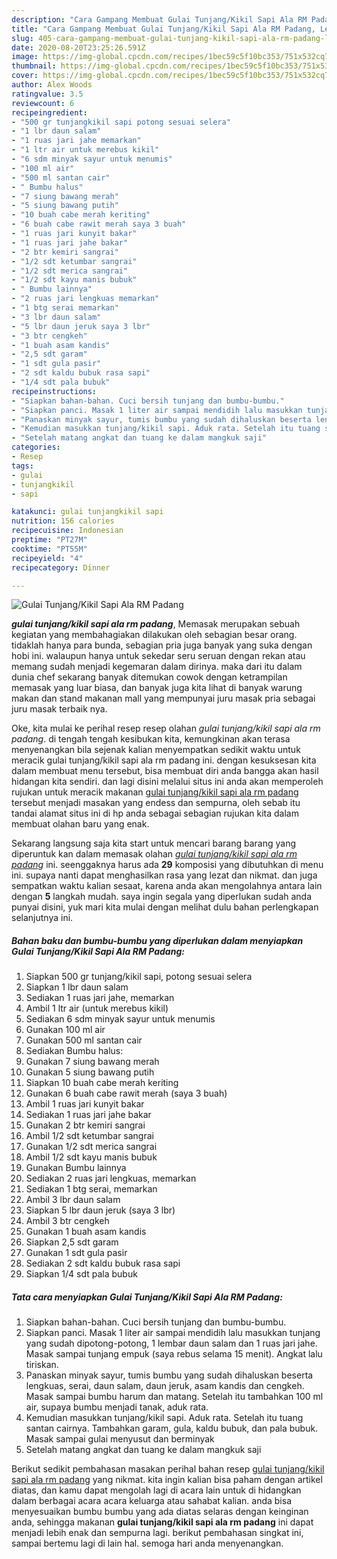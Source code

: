 ```yaml
---
description: "Cara Gampang Membuat Gulai Tunjang/Kikil Sapi Ala RM Padang, Lezat Sekali"
title: "Cara Gampang Membuat Gulai Tunjang/Kikil Sapi Ala RM Padang, Lezat Sekali"
slug: 405-cara-gampang-membuat-gulai-tunjang-kikil-sapi-ala-rm-padang-lezat-sekali
date: 2020-08-20T23:25:26.591Z
image: https://img-global.cpcdn.com/recipes/1bec59c5f10bc353/751x532cq70/gulai-tunjangkikil-sapi-ala-rm-padang-foto-resep-utama.jpg
thumbnail: https://img-global.cpcdn.com/recipes/1bec59c5f10bc353/751x532cq70/gulai-tunjangkikil-sapi-ala-rm-padang-foto-resep-utama.jpg
cover: https://img-global.cpcdn.com/recipes/1bec59c5f10bc353/751x532cq70/gulai-tunjangkikil-sapi-ala-rm-padang-foto-resep-utama.jpg
author: Alex Woods
ratingvalue: 3.5
reviewcount: 6
recipeingredient:
- "500 gr tunjangkikil sapi potong sesuai selera"
- "1 lbr daun salam"
- "1 ruas jari jahe memarkan"
- "1 ltr air untuk merebus kikil"
- "6 sdm minyak sayur untuk menumis"
- "100 ml air"
- "500 ml santan cair"
- " Bumbu halus"
- "7 siung bawang merah"
- "5 siung bawang putih"
- "10 buah cabe merah keriting"
- "6 buah cabe rawit merah saya 3 buah"
- "1 ruas jari kunyit bakar"
- "1 ruas jari jahe bakar"
- "2 btr kemiri sangrai"
- "1/2 sdt ketumbar sangrai"
- "1/2 sdt merica sangrai"
- "1/2 sdt kayu manis bubuk"
- " Bumbu lainnya"
- "2 ruas jari lengkuas memarkan"
- "1 btg serai memarkan"
- "3 lbr daun salam"
- "5 lbr daun jeruk saya 3 lbr"
- "3 btr cengkeh"
- "1 buah asam kandis"
- "2,5 sdt garam"
- "1 sdt gula pasir"
- "2 sdt kaldu bubuk rasa sapi"
- "1/4 sdt pala bubuk"
recipeinstructions:
- "Siapkan bahan-bahan. Cuci bersih tunjang dan bumbu-bumbu."
- "Siapkan panci. Masak 1 liter air sampai mendidih lalu masukkan tunjang yang sudah dipotong-potong, 1 lembar daun salam dan 1 ruas jari jahe. Masak sampai tunjang empuk (saya rebus selama 15 menit). Angkat lalu tiriskan."
- "Panaskan minyak sayur, tumis bumbu yang sudah dihaluskan beserta lengkuas, serai, daun salam, daun jeruk, asam kandis dan cengkeh. Masak sampai bumbu harum dan matang. Setelah itu tambahkan 100 ml air, supaya bumbu menjadi tanak, aduk rata."
- "Kemudian masukkan tunjang/kikil sapi. Aduk rata. Setelah itu tuang santan cairnya. Tambahkan garam, gula, kaldu bubuk, dan pala bubuk. Masak sampai gulai menyusut dan berminyak"
- "Setelah matang angkat dan tuang ke dalam mangkuk saji"
categories:
- Resep
tags:
- gulai
- tunjangkikil
- sapi

katakunci: gulai tunjangkikil sapi 
nutrition: 156 calories
recipecuisine: Indonesian
preptime: "PT27M"
cooktime: "PT55M"
recipeyield: "4"
recipecategory: Dinner

---
```



![Gulai Tunjang/Kikil Sapi Ala RM Padang](https://img-global.cpcdn.com/recipes/1bec59c5f10bc353/751x532cq70/gulai-tunjangkikil-sapi-ala-rm-padang-foto-resep-utama.jpg)

<b><i>gulai tunjang/kikil sapi ala rm padang</i></b>, Memasak merupakan sebuah kegiatan yang membahagiakan dilakukan oleh sebagian besar orang. tidaklah hanya para bunda, sebagian pria juga banyak yang suka dengan hobi ini. walaupun hanya untuk sekedar seru seruan dengan rekan atau memang sudah menjadi kegemaran dalam dirinya. maka dari itu dalam dunia chef sekarang banyak ditemukan cowok dengan ketrampilan memasak yang luar biasa, dan banyak juga kita lihat di banyak warung makan dan stand makanan mall yang mempunyai juru masak pria sebagai juru masak terbaik nya.

Oke, kita mulai ke perihal resep resep olahan <i>gulai tunjang/kikil sapi ala rm padang</i>. di tengah tengah kesibukan kita, kemungkinan akan terasa menyenangkan bila sejenak kalian menyempatkan sedikit waktu untuk meracik gulai tunjang/kikil sapi ala rm padang ini. dengan kesuksesan kita dalam membuat menu tersebut, bisa membuat diri anda bangga akan hasil hidangan kita sendiri. dan lagi disini melalui situs ini anda akan memperoleh rujukan untuk meracik makanan <u>gulai tunjang/kikil sapi ala rm padang</u> tersebut menjadi masakan yang endess dan sempurna, oleh sebab itu tandai alamat situs ini di hp anda sebagai sebagian rujukan kita dalam membuat olahan baru yang enak.




Sekarang langsung saja kita start untuk mencari barang barang yang diperuntuk kan dalam memasak olahan <u><i>gulai tunjang/kikil sapi ala rm padang</i></u> ini. seenggaknya harus ada <b>29</b> komposisi yang dibutuhkan di menu ini. supaya nanti dapat menghasilkan rasa yang lezat dan nikmat. dan juga sempatkan waktu kalian sesaat, karena anda akan mengolahnya antara lain dengan <b>5</b> langkah mudah. saya ingin segala yang diperlukan sudah anda punyai disini, yuk mari kita mulai dengan melihat dulu bahan perlengkapan selanjutnya ini.

<!--inarticleads1-->

##### Bahan baku dan bumbu-bumbu yang diperlukan dalam menyiapkan Gulai Tunjang/Kikil Sapi Ala RM Padang:

1. Siapkan 500 gr tunjang/kikil sapi, potong sesuai selera
1. Siapkan 1 lbr daun salam
1. Sediakan 1 ruas jari jahe, memarkan
1. Ambil 1 ltr air (untuk merebus kikil)
1. Sediakan 6 sdm minyak sayur untuk menumis
1. Gunakan 100 ml air
1. Gunakan 500 ml santan cair
1. Sediakan  Bumbu halus:
1. Gunakan 7 siung bawang merah
1. Gunakan 5 siung bawang putih
1. Siapkan 10 buah cabe merah keriting
1. Gunakan 6 buah cabe rawit merah (saya 3 buah)
1. Ambil 1 ruas jari kunyit bakar
1. Sediakan 1 ruas jari jahe bakar
1. Gunakan 2 btr kemiri sangrai
1. Ambil 1/2 sdt ketumbar sangrai
1. Gunakan 1/2 sdt merica sangrai
1. Ambil 1/2 sdt kayu manis bubuk
1. Gunakan  Bumbu lainnya
1. Sediakan 2 ruas jari lengkuas, memarkan
1. Sediakan 1 btg serai, memarkan
1. Ambil 3 lbr daun salam
1. Siapkan 5 lbr daun jeruk (saya 3 lbr)
1. Ambil 3 btr cengkeh
1. Gunakan 1 buah asam kandis
1. Siapkan 2,5 sdt garam
1. Gunakan 1 sdt gula pasir
1. Sediakan 2 sdt kaldu bubuk rasa sapi
1. Siapkan 1/4 sdt pala bubuk




<!--inarticleads2-->

##### Tata cara menyiapkan Gulai Tunjang/Kikil Sapi Ala RM Padang:

1. Siapkan bahan-bahan. Cuci bersih tunjang dan bumbu-bumbu.
1. Siapkan panci. Masak 1 liter air sampai mendidih lalu masukkan tunjang yang sudah dipotong-potong, 1 lembar daun salam dan 1 ruas jari jahe. Masak sampai tunjang empuk (saya rebus selama 15 menit). Angkat lalu tiriskan.
1. Panaskan minyak sayur, tumis bumbu yang sudah dihaluskan beserta lengkuas, serai, daun salam, daun jeruk, asam kandis dan cengkeh. Masak sampai bumbu harum dan matang. Setelah itu tambahkan 100 ml air, supaya bumbu menjadi tanak, aduk rata.
1. Kemudian masukkan tunjang/kikil sapi. Aduk rata. Setelah itu tuang santan cairnya. Tambahkan garam, gula, kaldu bubuk, dan pala bubuk. Masak sampai gulai menyusut dan berminyak
1. Setelah matang angkat dan tuang ke dalam mangkuk saji




Berikut sedikit pembahasan masakan perihal bahan resep <u>gulai tunjang/kikil sapi ala rm padang</u> yang nikmat. kita ingin kalian bisa paham dengan artikel diatas, dan kamu dapat mengolah lagi di acara lain untuk di hidangkan dalam berbagai acara acara keluarga atau sahabat kalian. anda bisa menyesuaikan bumbu bumbu yang ada diatas selaras dengan keinginan anda, sehingga makanan <b>gulai tunjang/kikil sapi ala rm padang</b> ini dapat menjadi lebih enak dan sempurna lagi. berikut pembahasan singkat ini, sampai bertemu lagi di lain hal. semoga hari anda menyenangkan.
